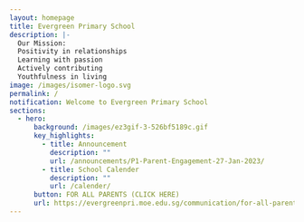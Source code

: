 ```yaml
---
layout: homepage
title: Evergreen Primary School
description: |-
  Our Mission: 
  Positivity in relationships
  Learning with passion
  Actively contributing
  Youthfulness in living
image: /images/isomer-logo.svg
permalink: /
notification: Welcome to Evergreen Primary School
sections:
  - hero:
      background: /images/ez3gif-3-526bf5189c.gif
      key_highlights:
        - title: Announcement
          description: ""
          url: /announcements/P1-Parent-Engagement-27-Jan-2023/
        - title: School Calender
          description: ""
          url: /calender/
      button: FOR ALL PARENTS (CLICK HERE)
      url: https://evergreenpri.moe.edu.sg/communication/for-all-parents/
---
```

